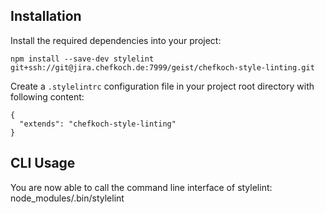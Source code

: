 Installation
------------
Install the required dependencies into your project:

    npm install --save-dev stylelint git+ssh://git@jira.chefkoch.de:7999/geist/chefkoch-style-linting.git
    
Create a `.stylelintrc` configuration file in your project root directory with following content:

    {
      "extends": "chefkoch-style-linting"
    }

CLI Usage
---------
You are now able to call the command line interface of stylelint:
    node_modules/.bin/stylelint <path to sccs files>
